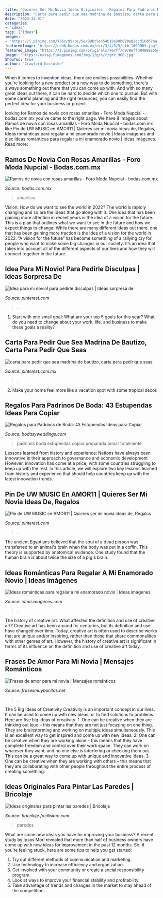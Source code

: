 ```yaml
---
title: "Quieres Ser Mi Novia Ideas Originales : Regalos Para Padrinos De Boda: 43 Estupendas Ideas Para Copiar"
description: "Carta para pedir que sea madrina de bautizo, carta para pedir que seas"
date: "2023-11-01"
categories:
- "ideas"
tags: ["ideas"]
images:
- "https://i.pinimg.com/736x/99/bc/5e/99bc5eb54010a98b020a82ccd16d67ba.jpg"
featuredImage: "https://cdn0.bodas.com.mx/usr/3/4/9/5/cfb_1099983.jpg"
featured_image: "https://i.pinimg.com/originals/9e/ff/d9/9effd94808855e75269e9d9413d31795.jpg"
image: "https://estag.fimagenes.com/img/1/g/K/r/gKr_900.jpg"
ShowToc: true
author: "Crawford Kassulke"
---
```



When it comes to invention ideas, there are endless possibilities. Whether you're looking for a new product or a new way to do something, there's always something out there that you can come up with. And with so many great ideas out there, it can be hard to decide which one to pursue. But with some careful planning and the right resources, you can easily find the perfect idea for your business or project.

	

		
looking for Ramos de novia con rosas amarillas - Foro Moda Nupcial - bodas.com.mx you've came to the right page. We have 8 Images about Ramos de novia con rosas amarillas - Foro Moda Nupcial - bodas.com.mx like Pin de UW MUSIC en AMOR11 | Quieres ser mi novia ideas de, Regalos, Ideas románticas para regalar a mi enamorado novio | Ideas imágenes and also Ideas románticas para regalar a mi enamorado novio | Ideas imágenes. Read more:
		
    
## Ramos De Novia Con Rosas Amarillas - Foro Moda Nupcial - Bodas.com.mx

<img loading=lazy src="https://cdn0.bodas.com.mx/usr/3/4/9/5/cfb_1099983.jpg" onerror="this.onerror=null;this.src='https://tse4.mm.bing.net/th?id=OIP.v25jZxLDCPAHw3PhZ7QJ4wAAAA&amp;pid=15.1';" alt="Ramos de novia con rosas amarillas - Foro Moda Nupcial - bodas.com.mx">

_Source: bodas.com.mx_

>amarillas. 

	

Vision: How do we want to see the world in 2022?
The world is rapidly changing and so are the ideas that go along with it. One idea that has been gaining more attention in recent years is the idea of a vision for the future. This is a plan that outlines what we want to see in the future and how we expect things to change. While there are many different ideas out there, one that has been gaining more traction is the idea of a vision for the world in 2022. 
“A vision for the future” has become something of a rallying cry for people who want to make some big changes in our society. It’s an idea that takes into account all of the different aspects of our lives and how they will connect together in the future.

    
## Idea Para Mi Novio! Para Pedirle Disculpas | Ideas Sorpresa De

<img loading=lazy src="https://i.pinimg.com/originals/9e/ff/d9/9effd94808855e75269e9d9413d31795.jpg" onerror="this.onerror=null;this.src='https://tse2.mm.bing.net/th?id=OIP.DStWvlcn2j2gBfVV-l3-5wHaLH&amp;pid=15.1';" alt="Idea para mi novio! para pedirle disculpas | Ideas sorpresa de">

_Source: pinterest.com_

>. 

	

1. Start with one small goal: What are your top 5 goals for this year? What do you need to change about your work, life, and business to make these goals a reality? 

    
## Carta Para Pedir Que Sea Madrina De Bautizo, Carta Para Pedir Que Seas

<img loading=lazy src="https://i.pinimg.com/736x/99/bc/5e/99bc5eb54010a98b020a82ccd16d67ba.jpg" onerror="this.onerror=null;this.src='https://tse1.mm.bing.net/th?id=OIP.6yK6b5oH3IpSQ-Zdn5dcigHaJ4&amp;pid=15.1';" alt="carta para pedir que sea madrina de bautizo, carta para pedir que seas">

_Source: pinterest.com.mx_

>. 

	

2. Make your home feel more like a vacation spot with some tropical decor.

    
## Regalos Para Padrinos De Boda: 43 Estupendas Ideas Para Copiar

<img loading=lazy src="https://bodasyweddings.com/wp-content/uploads/2016/06/caja-de-regalos-para-padrinos-de-boda-529x705.jpg" onerror="this.onerror=null;this.src='https://tse1.mm.bing.net/th?id=OIP.vUboODKVnkCrCmHJRN55yQHaJ3&amp;pid=15.1';" alt="Regalos para Padrinos de Boda: 43 Estupendas Ideas para Copiar">

_Source: bodasyweddings.com_

>padrinos boda estupendas copiar preparada armar totalmente. 

	

Lessons learned from history and experience:
Nations have always been innovative in their approach to governance and economic development. However, innovation has come at a price, with some countries struggling to keep up with the rest. In this article, we will explore two key lessons learned from history and experience that should help countries keep up with the latest innovation trends.

    
## Pin De UW MUSIC En AMOR11 | Quieres Ser Mi Novia Ideas De, Regalos

<img loading=lazy src="https://i.pinimg.com/736x/b6/2c/4d/b62c4d206606830bce9f6586cfaf173c.jpg" onerror="this.onerror=null;this.src='https://tse2.mm.bing.net/th?id=OIP.cirhANCmoZX5Bj4iByvXXgHaJz&amp;pid=15.1';" alt="Pin de UW MUSIC en AMOR11 | Quieres ser mi novia ideas de, Regalos">

_Source: pinterest.com_

>. 

	

The ancient Egyptians believed that the soul of a dead person was transferred to an animal's brain when the body was put in a coffin. This theory is supported by anatomical evidence. One study found that the human brain is about twice the size of a pig's brain.

    
## Ideas Románticas Para Regalar A Mi Enamorado Novio | Ideas Imágenes

<img loading=lazy src="http://ideasimagenes.com/wp-content/uploads/2017/09/RegalosNovio3.jpg" onerror="this.onerror=null;this.src='https://tse1.mm.bing.net/th?id=OIP.3sa_2I2jitCtdNS1f7ZCiQHaL4&amp;pid=15.1';" alt="Ideas románticas para regalar a mi enamorado novio | Ideas imágenes">

_Source: ideasimagenes.com_

>. 

	

The history of creative art: What affected the definition and use of creative art?
Creative art has been around for centuries, but its definition and use have changed over time. Today, creative art is often used to describe works that are unique and/or inspiring, rather than those that share commonalities with other genres of art. However, the history of creative art is significant in terms of its influence on the definition and use of creative art today.

    
## Frases De Amor Para Mi Novia | Mensajes Románticos

<img loading=lazy src="https://www.frasesmuybonitas.net/wp-content/uploads/2015/01/bellas-frases-mensajes-poemas-de-amor-para-dedicar-a-mi-novia11-e1599776864829.jpg" onerror="this.onerror=null;this.src='https://tse3.mm.bing.net/th?id=OIP.QARqjUy8KtN2M5mWyOwCwAHaDI&amp;pid=15.1';" alt="Frases de amor para mi novia | Mensajes románticos">

_Source: frasesmuybonitas.net_

>. 

	

The 5 Big Ideas of Creativity
Creativity is an important concept in our lives. It can be used to come up with new ideas, or to find solutions to problems. Here are five big ideas of creativity: 1. One can be creative when they are thinking out loud – this means that they are not just focusing on one thing. They are brainstorming and working on multiple ideas simultaneously. This is an excellent way to get inspired and come up with new ideas. 2. One can be creative when they are working alone – this means that they have complete freedom and control over their work space. They can work on whatever they want, and no one else is interfering or checking them out. This can be a great way to come up with unique and innovative ideas. 3. One can be creative when they are working with others – this means that they are collaborating with other people throughout the entire process of creating something.

    
## Ideas Originales Para Pintar Las Paredes | Bricolaje

<img loading=lazy src="https://estag.fimagenes.com/img/1/g/K/r/gKr_900.jpg" onerror="this.onerror=null;this.src='https://tse2.mm.bing.net/th?id=OIP.9FSuThlnHFT0l0EuqQhdBAHaJ4&amp;pid=15.1';" alt="Ideas originales para pintar las paredes | Bricolaje">

_Source: bricolaje.facilisimo.com_

>paredes. 

	

What are some new ideas you have for improving your business?
A recent study by Ipsos Mori revealed that more than half of business owners have come up with new ideas for improvement in the past 12 months. So, if you're feeling stuck, here are some tips to help you get started: 
1. Try out different methods of communication and marketing.
2. Use technology to increase efficiency and organization.
3. Get involved with your community or create a social responsibility program.
4. Look at ways to improve your financial stability and profitability.
5. Take advantage of trends and changes in the market to stay ahead of the competition.

